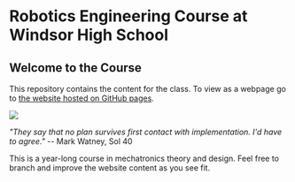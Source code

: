 <h1>Robotics Engineering Course at Windsor High School</h1>
<h2>Welcome to the Course</h2>
<p>This repository contains the content for the class.  To view as a webpage go to <a href="https://stcline.github.io/Robotics_Engineering_Course/index.html">the website hosted on GitHub pages</a>.</p>
<img src="https://www.nasa.gov/sites/default/files/styles/ubernode_alt_horiz/public/thumbnails/image/df-20457_rv2.jpg">
<p><i>"They say that no plan survives first contact with implementation.  I'd have to agree."</i> -- Mark Watney, Sol 40</p>
<p>This is a year-long course in mechatronics theory and design.  Feel free to branch and improve the website content as you see fit.</p>
